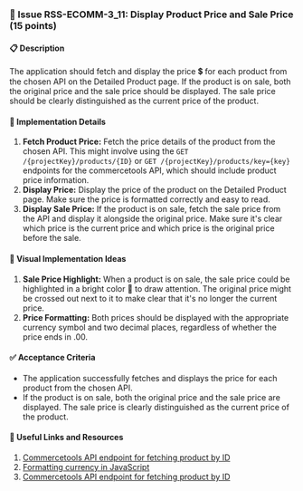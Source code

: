 ### 🎯 Issue RSS-ECOMM-3_11: Display Product Price and Sale Price (15 points)

#### 📋 Description

The application should fetch and display the price 💲 for each product from the chosen API on the Detailed Product page. If the product is on sale, both the original price and the sale price should be displayed. The sale price should be clearly distinguished as the current price of the product.

#### 🔨 Implementation Details

1. **Fetch Product Price:** Fetch the price details of the product from the chosen API. This might involve using the `GET /{projectKey}/products/{ID}` or `GET /{projectKey}/products/key={key}` endpoints for the commercetools API, which should include product price information.
2. **Display Price:** Display the price of the product on the Detailed Product page. Make sure the price is formatted correctly and easy to read.
3. **Display Sale Price:** If the product is on sale, fetch the sale price from the API and display it alongside the original price. Make sure it's clear which price is the current price and which price is the original price before the sale.

#### 🎨 Visual Implementation Ideas

1. **Sale Price Highlight:** When a product is on sale, the sale price could be highlighted in a bright color 🌈 to draw attention. The original price might be crossed out next to it to make clear that it's no longer the current price.
2. **Price Formatting:** Both prices should be displayed with the appropriate currency symbol and two decimal places, regardless of whether the price ends in .00.

#### ✅ Acceptance Criteria

- The application successfully fetches and displays the price for each product from the chosen API.
- If the product is on sale, both the original price and the sale price are displayed. The sale price is clearly distinguished as the current price of the product.

#### 🔗 Useful Links and Resources

1. [Commercetools API endpoint for fetching product by ID](https://docs.commercetools.com/api/projects/products#get-product-by-id)
2. [Formatting currency in JavaScript](https://developer.mozilla.org/en-US/docs/Web/JavaScript/Reference/Global_Objects/Intl/NumberFormat)
3. [Commercetools API endpoint for fetching product by ID](https://docs.commercetools.com/api/projects/products#get-product-by-id)

